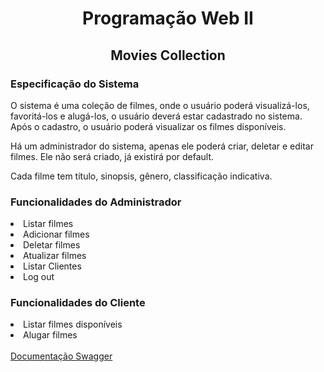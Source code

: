 <div align="center">
    <h1>Programação Web II</h1>
    <h2>Movies Collection</h2>
</div>

<div><h3>Especificação do Sistema</h3>
    <p>O sistema é uma coleção de filmes, onde o usuário poderá visualizá-los, favoritá-los e alugá-los, o usuário deverá estar cadastrado no sistema. Após o cadastro, o usuário poderá visualizar os filmes disponíveis.<p>
    <p>Há um administrador do sistema, apenas ele poderá criar, deletar e editar filmes. Ele não será criado, já existirá por default.<p>
    <p>Cada filme tem título, sinopsis, gênero, classificação indicativa.<p> 
</div>

<div><h3>Funcionalidades do Administrador</h3>
    <li>Listar filmes</li>
    <li>Adicionar filmes</li>
    <li>Deletar filmes</li>
    <li>Atualizar filmes</li>
    <li>Listar Clientes</li>
    <li>Log out</li>
    <p><p>
</div>

<div><h3>Funcionalidades do Cliente</h3>
    <li>Listar filmes disponíveis</li>
    <li>Alugar filmes</li>
</div>

<div><br>
    <a href='https://app.swaggerhub.com/apis/VitoriaMariadoNascimento/Movies_Collection' target="_blank">Documentação Swagger<a>
<div>
